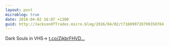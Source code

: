 ```yaml
---
layout: post
microblog: true
date: 2016-04-02 16:07 +1300
guid: http://JacksonOfTrades.micro.blog/2016/04/02/t716099728799350784.html
---
```

Dark Souls in VHS→ [t.co/ZjkbrFHVD...](https://t.co/ZjkbrFHVDM)
